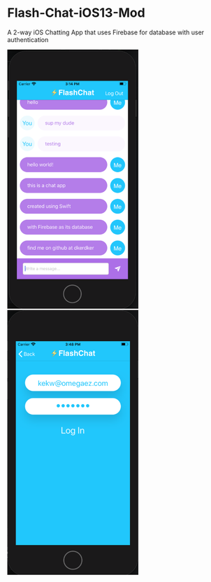 # Flash-Chat-iOS13-Mod
A 2-way iOS Chatting App that uses Firebase for database with user authentication

<div class="row">
  <div class="column">
<img src="https://raw.githubusercontent.com/dkerdker/Flash-Chat-iOS13-Mod/master/Flash%20Chat%20iOS13/Assets.xcassets/screenshots/flashchat-screenshot1.png" width="300" alt="project screenshot" />
</span>
  </div>
  <div class="column">
<span>
<img src="https://raw.githubusercontent.com/dkerdker/Flash-Chat-iOS13-Mod/master/Flash%20Chat%20iOS13/Assets.xcassets/screenshots/flashchat-screenshot2.png" width="300" alt="project screenshot" /></span>
  </div>
</div>
